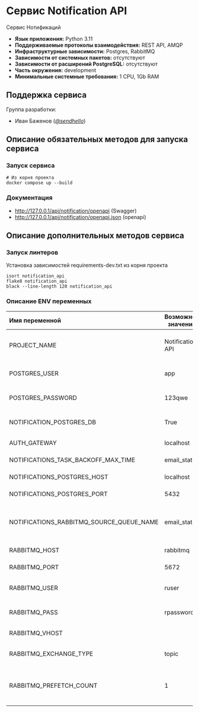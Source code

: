 # Сервис Notification API

Сервис Нотификаций

* **Язык приложения:** Python 3.11
* **Поддерживаемые протоколы взаимодействия:** REST API, AMQP
* **Инфраструктурные зависимости:** Postgres, RabbitMQ
* **Зависимости от системных пакетов:** отсутствуют
* **Зависимости от расширений PostgreSQL:** отсутствуют
* **Часть окружения:** development
* **Минимальные системные требования:** 1 CPU, 1Gb RAM

## Поддержка сервиса

Группа разработки:

* Иван Баженов (*[@sendhello](https://github.com/sendhello)*)

## Описание обязательных методов для запуска сервиса

### Запуск сервиса
```commandline
# Из корня проекта
docker compose up --build
```

### Документация
* http://127.0.0.1/api/notification/openapi (Swagger)
* http://127.0.0.1/api/notification/openapi.json (openapi)

## Описание дополнительных методов сервиса

### Запуск линтеров
Установка зависимостей requirements-dev.txt из корня проекта

```commandline
isort notification_api
flake8 notification_api
black --line-length 120 notification_api
```

### Описание ENV переменных

| Имя переменной                           | Возможное значение | Описание                                                 |
|:-----------------------------------------|--------------------|:---------------------------------------------------------|
| PROJECT_NAME                             | Notification API   | Название сервиса (отображается в Swagger)                |
| POSTGRES_USER                            | app                | Имя пользователя Postgres                                |
| POSTGRES_PASSWORD                        | 123qwe             | Пароль пользователя Postgres                             |
| NOTIFICATION_POSTGRES_DB                 | True               | Пароль пользователя Postgres                             |
| AUTH_GATEWAY                             | localhost          | Путь к сервису Auth                                      |
| NOTIFICATIONS_TASK_BACKOFF_MAX_TIME      | email_status       | Ожидание backoff                                         |
| NOTIFICATIONS_POSTGRES_HOST              | localhost          | Адрес сервера Postgres                                   |
| NOTIFICATIONS_POSTGRES_PORT              | 5432               | Порт сервера Postgres                                    |
| NOTIFICATIONS_RABBITMQ_SOURCE_QUEUE_NAME | email_status       | Имя очереди для получения статусов по отправке сообщений |
| RABBITMQ_HOST                            | rabbitmq           | Имя сервера RabbitMQ                                     |
| RABBITMQ_PORT                            | 5672               | Порт сервера RabbitMQ                                    |
| RABBITMQ_USER                            | ruser              | Имя пользователя RabbitMQ                                |
| RABBITMQ_PASS                            | rpassword          | Пароль пользователя RabbitMQ                             |
| RABBITMQ_VHOST                           |                    | Имя V-хоста RabbitMQ                                     |
| RABBITMQ_EXCHANGE_TYPE                   | topic              | Имя обменника RabbitMQ                                   |
| RABBITMQ_PREFETCH_COUNT                  | 1                  | Количество сообщений получаемых консьюмером одновреммено |
